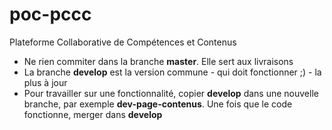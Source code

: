 # poc-pccc
Plateforme Collaborative de Compétences et Contenus

<ul>
  <li>Ne rien commiter dans la branche <b>master</b>. Elle sert aux livraisons</li>
  <li>La branche <b>develop</b> est la version commune - qui doit fonctionner ;) - la plus à jour</li>
  <li>Pour travailler sur une fonctionnalité, copier <b>develop</b> dans une nouvelle branche, par exemple <b>dev-page-contenus</b>. 
   Une fois que le code fonctionne, merger dans <b>develop</b></li>
</ul>
